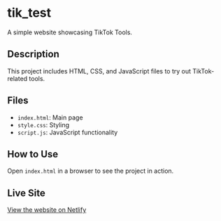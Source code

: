 # tik_test

A simple website showcasing TikTok Tools.

## Description
This project includes HTML, CSS, and JavaScript files to try out TikTok-related tools.

## Files
- `index.html`: Main page
- `style.css`: Styling
- `script.js`: JavaScript functionality

## How to Use
Open `index.html` in a browser to see the project in action.

## Live Site
[View the website on Netlify](https://codespark4u.netlify.app/)
